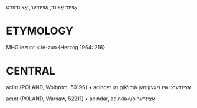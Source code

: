 אַצינד
אַצונד, אַצינדער, אַצינדערט

ETYMOLOGY
===========
MHG iezunt < ie-zuo
{Herzog 1964: 216}

CENTRAL
========

acínt {POLAND, Wolbrom, 50196}
	•	acíndɛt ɩzɩ gɩkʲɩmə̃ אַצינדערט איז זי געקומען

acɩnt {POLAND, Warsaw, 52211}
	•	acɩndər, acɩndə</o אַצינדער


